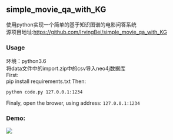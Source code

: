 ## simple_movie_qa_with_KG

使用python实现一个简单的基于知识图谱的电影问答系统  
源项目地址:https://github.com/IrvingBei/simple_movie_qa_with_KG

### Usage
环境：python3.6  
将data文件中的import.zip中的csv导入neo4j数据库  
First:  
    pip install  requirements.txt
Then:

    python code.py 127.0.0.1:1234

Finaly, open the brower, using address: `127.0.0.1:1234`
### Demo:
![](demo.png)